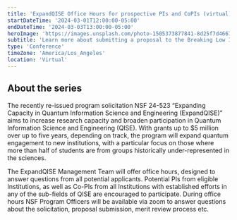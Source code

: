 ```yaml
---
title: 'ExpandQISE Office Hours for prospective PIs and CoPIs (virtual)'
startDateTime: '2024-03-01T12:00:00-05:00'
endDateTime: '2024-03-03T13:00:00-05:00'
heroImage: 'https://images.unsplash.com/photo-1505373877841-8d25f7d46678?q=80&w=2612&auto=format&fit=crop&ixlib=rb-4.0.3&ixid=M3wxMjA3fDB8MHxwaG90by1wYWdlfHx8fGVufDB8fHx8fA%3D%3D'
subtitle: 'Learn more about submitting a proposal to the Breaking Low Ideas Lab initiative.'
type: 'Conference'
timeZone: 'America/Los_Angeles'
location: 'Virtual'
---
```


## About the series

The recently re-issued program solicitation NSF 24-523 “Expanding Capacity in Quantum Information Science and Engineering (ExpandQISE)” aims to increase research capacity and broaden participation in Quantum Information Science and Engineering (QISE). With grants up to $5 million over up to five years, depending on track, the program will expand quantum engagement to new institutions, with a particular focus on those where more than half of students are from groups historically under-represented in the sciences.

The ExpandQISE Management Team will offer office hours, designed to answer questions from all potential applicants. Potential PIs from eligible Institutions, as well as Co-PIs from all Institutions with established efforts in any of the sub-fields of QISE are encouraged to participate. During office hours NSF Program Officers will be available via zoom to answer questions about the solicitation, proposal submission, merit review process etc.
